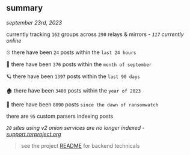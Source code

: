 
## summary
_september 23rd, 2023_

currently tracking `162` groups across `290` relays & mirrors - _`117` currently online_

⏲ there have been `24` posts within the `last 24 hours`

🦈 there have been `376` posts within the `month of september`

🪐 there have been `1397` posts within the `last 90 days`

🏚 there have been `3400` posts within the `year of 2023`

🦕 there have been `8090` posts `since the dawn of ransomwatch`

there are `95` custom parsers indexing posts

_`20` sites using v2 onion services are no longer indexed - [support.torproject.org](https://support.torproject.org/onionservices/v2-deprecation/)_

> see the project [README](https://github.com/joshhighet/ransomwatch#ransomwatch--) for backend technicals
